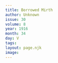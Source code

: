 ```yaml
---
title: Borrowed Mirth
author: Unknown
issue: 30
volume: 8
year: 1916
month: 34
day: V
tags:
layout: page.njk
image:
---
```


